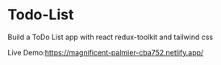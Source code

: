 # Todo-List
Build a ToDo List app with react redux-toolkit and tailwind css


Live Demo:https://magnificent-palmier-cba752.netlify.app/

